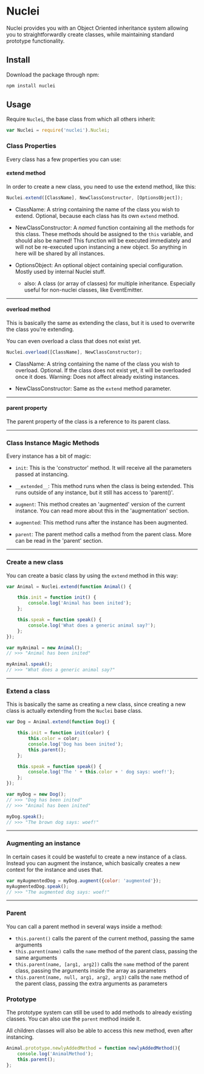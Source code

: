 # Nuclei
Nuclei provides you with an Object Oriented inheritance system allowing you
to straightforwardly create classes, while maintaining standard prototype
functionality.




## Install

Download the package through npm:

```bash
npm install nuclei
```


## Usage

Require `Nuclei`, the base class from which all others inherit:

```javascript
var Nuclei = require('nuclei').Nuclei;
```



### Class Properties

Every class has a few properties you can use:


#### extend method

In order to create a new class, you need to use the extend method, like this:

```javascript
Nuclei.extend([ClassName], NewClassConstructor, [OptionsObject]);
```

- ClassName: A string containing the name of the class you wish to extend.
Optional, because each class has its own `extend` method.

- NewClassConstructor: A *named* function containing all the methods for this
class. These methods should be assigned to the `this` variable, and should also
be named! This function will be executed immediately and will not be re-executed
upon instancing a new object. So anything in here will be shared by all
instances.

- OptionsObject: An optional object containing special configuration. Mostly
used by internal Nuclei stuff.
  - also: A class (or array of classes) for multiple inheritance. Especially
    useful for non-nuclei classes, like EventEmitter.

---


#### overload method

This is basically the same as extending the class, but it is used to overwrite
the class you're extending.

You can even overload a class that does not exist yet.

```javascript
Nuclei.overload([ClassName], NewClassConstructor);
```

- ClassName: A string containing the name of the class you wish to overload.
Optional. If the class does not exist yet, it will be overloaded once it does.
Warning: Does not affect already existing instances.

- NewClassConstructor: Same as the `extend` method parameter.

---


#### parent property

The parent property of the class is a reference to its parent class.

---


### Class Instance Magic Methods

Every instance has a bit of magic:

- `init`: This is the 'constructor' method. It will receive all the parameters
passed at instancing.

- `__extended__`: This method runs when the class is being extended.
This runs outside of any instance, but it still has access to 'parent()'.

- `augment`: This method creates an 'augmented' version of the current instance.
You can read more about this in the 'augmentation' section.

- `augmented`: This method runs after the instance has been augmented.

- `parent`: The parent method calls a method from the parent class. More can be
read in the 'parent' section.

---


### Create a new class

You can create a basic class by using the `extend` method in this way:

```javascript
var Animal = Nuclei.extend(function Animal() {

	this.init = function init() {
		console.log('Animal has been inited');
	};

	this.speak = function speak() {
		console.log('What does a generic animal say?');
	};
});

var myAnimal = new Animal();
// >>> "Animal has been inited"

myAnimal.speak();
// >>> "What does a generic animal say?"
```

---


### Extend a class

This is basically the same as creating a new class, since creating a new class
is actually extending from the `Nuclei` base class.

```javascript
var Dog = Animal.extend(function Dog() {

	this.init = function init(color) {
		this.color = color;
		console.log('Dog has been inited');
		this.parent();
	};

	this.speak = function speak() {
		console.log('The ' + this.color + ' dog says: woef!');
	};
});

var myDog = new Dog();
// >>> "Dog has been inited"
// >>> "Animal has been inited"

myDog.speak();
// >>> "The brown dog says: woef!"
```

---


### Augmenting an instance

In certain cases it could be wasteful to create a new instance of a class.
Instead you can augment the instance, which basically creates a new context for
the instance and uses that.

```javascript
var myAugmentedDog = myDog.augment({color: 'augmented'});
myAugmentedDog.speak();
// >>> "The augmented dog says: woef!"
```

---


### Parent

You can call a parent method in several ways inside a method:

- `this.parent()` calls the parent of the current method, passing the same
arguments
- `this.parent(name)` calls the `name` method of the parent class, passing the
same arguments
- `this.parent(name, [arg1, arg2])` calls the `name` method of the parent class,
passing the arguments inside the array as parameters
- `this.parent(name, null, arg1, arg2, arg3)` calls the `name` method of the
parent class, passing the extra arguments as parameters


### Prototype

The prototype system can still be used to add methods to already existing
classes. You can also use the `parent` method inside it.

All children classes will also be able to access this new method, even after
instancing.

```javascript
Animal.prototype.newlyAddedMethod = function newlyAddedMethod(){
	console.log('AnimalMethod');
	this.parent();
};
```